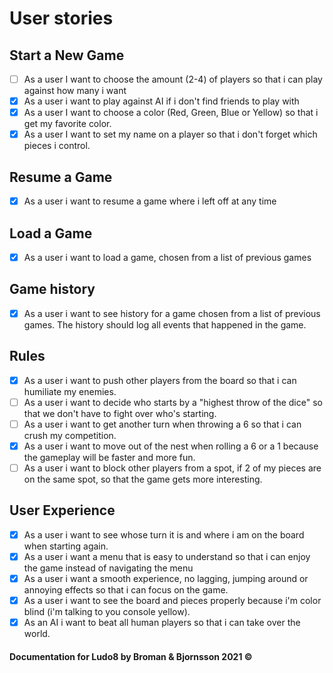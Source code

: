 # User stories

## Start a New Game
- [ ] As a user I want to choose the amount (2-4) of players so that i can play against how many i want
- [x] As a user i want to play against AI if i don't find friends to play with
- [x] As a user I want to choose a color (Red, Green, Blue or Yellow) so that i get my favorite color.
- [x] As a user I want to set my name on a player so that i don't forget which pieces i control.
 
## Resume a Game
- [x] As a user i want to resume a game where i left off at any time 

## Load a Game
- [x] As a user i want to load a game, chosen from a list of previous games

## Game history
- [x] As a user i want to see history for a game chosen from a list of previous games. The history should log all events that happened in the game.

## Rules
- [x] As a user i want to push other players from the board so that i can humiliate my enemies.
- [ ] As a user i want to decide who starts by a "highest throw of the dice" so that we don't have to fight over who's starting. 
- [ ] As a user i want to get another turn when throwing a 6 so that i can crush my competition.
- [x] As a user i want to move out of the nest when rolling a 6 or a 1 because the gameplay will be faster and more fun.
- [ ] As a user i want to block other players from a spot, if 2 of my pieces are on the same spot, so that the game gets more interesting.

## User Experience
- [x] As a user i want to see whose turn it is and where i am on the board when starting again.
- [x] As a user i want a menu that is easy to understand so that i can enjoy the game instead of navigating the menu
- [x] As a user i want a smooth experience, no lagging, jumping around or annoying effects so that i can focus on the game.
- [x] As a user i want to see the board and pieces properly because i'm color blind (i'm talking to you console yellow).
- [x] As an AI i want to beat all human players so that i can take over the world. 

#### Documentation for Ludo8 by Broman & Bjornsson 2021 ©
